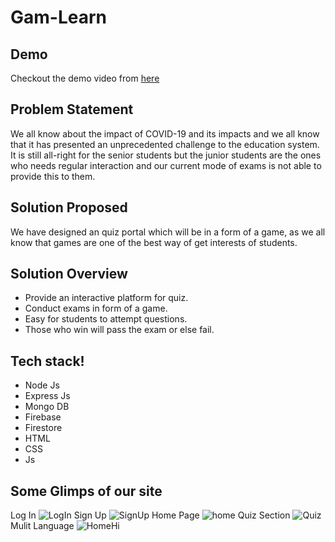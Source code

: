 # Gam-Learn

## Demo
Checkout the demo video from [here](https://youtu.be/SAXbYlRMA4M)

## Problem Statement
We all know about the impact of COVID-19 and its impacts and we all know that it has presented an unprecedented challenge to the education system.  It is still all-right for the senior students but the junior students are the ones who needs regular interaction  and our current mode of exams is not able to provide this to them.

## Solution Proposed
We have designed an quiz portal which will be in a form of a game, as we all know that games are one of the best way of get interests of students. 

## Solution Overview
- Provide an interactive platform for quiz.
- Conduct exams in form of a game.
- Easy for students to attempt questions.
- Those who win will pass the exam or else fail.

## Tech stack!
- Node Js
- Express Js
- Mongo DB
- Firebase
- Firestore
- HTML
- CSS
- Js

## Some Glimps of our site
Log In
![LogIn](https://user-images.githubusercontent.com/64153988/120083840-3855eb80-c0e9-11eb-89bc-3dd53718819d.png)
Sign Up
![SignUp](https://user-images.githubusercontent.com/64153988/120083846-4441ad80-c0e9-11eb-8917-83fc6bf48107.png)
Home Page
![home](https://user-images.githubusercontent.com/64153988/120083847-44da4400-c0e9-11eb-8ee3-58e95bd917ea.png)
Quiz Section
![Quiz](https://user-images.githubusercontent.com/64153988/120083845-43a91700-c0e9-11eb-859c-ddc0ae9c20ce.png)
Mulit Language
![HomeHi](https://user-images.githubusercontent.com/64153988/120083843-3db33600-c0e9-11eb-9fcd-64aa2b1170d8.png)

